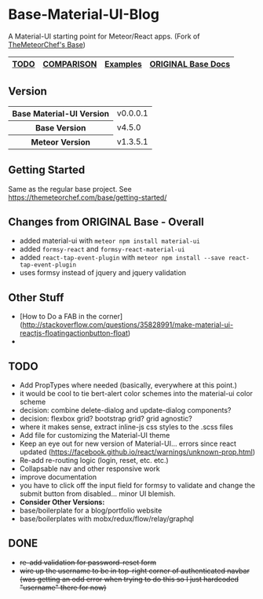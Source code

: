 # Base-Material-UI-Blog 
A Material-UI starting point for Meteor/React apps. (Fork of [TheMeteorChef's Base](http://themeteorchef.com/base))

| [TODO](#todo) | [COMPARISON](/COMPARISON.md) | [Examples](/README.md) |  [ORIGINAL Base Docs](http://themeteorchef.com/base) |
|---|---|---|---|


## Version

<table>
  <tbody>
      <tr>
      <th>Base Material-UI Version</th>
      <td>v0.0.0.1</td>
    </tr>
    <tr>
      <th>Base Version</th>
      <td>v4.5.0</td>
    </tr>
    <tr>
      <th>Meteor Version</th>
      <td>v1.3.5.1</td>
    </tr>
  </tbody>
</table>

## Getting Started

Same as the regular base project. See https://themeteorchef.com/base/getting-started/

## Changes from ORIGINAL Base - Overall

* added material-ui with `meteor npm install material-ui`
* added `formsy-react` and `formsy-react-material-ui`
* added `react-tap-event-plugin` with `meteor npm install --save react-tap-event-plugin`
* uses formsy instead of jquery and jquery validation





## Other Stuff
* [How to Do a FAB in the corner] (http://stackoverflow.com/questions/35828991/make-material-ui-reactjs-floatingactionbutton-float)
* 

## TODO

* Add PropTypes where needed (basically, everywhere at this point.)
* it would be cool to tie bert-alert color schemes into the material-ui color scheme
* decision: combine delete-dialog and update-dialog components?
* decision: flexbox grid? bootstrap grid? grid agnostic?
* where it makes sense, extract inline-js css styles to the .scss files
* Add file for customizing the Material-UI theme
* Keep an eye out for new version of Material-UI... errors since react updated (https://facebook.github.io/react/warnings/unknown-prop.html)
* Re-add re-routing logic (login, reset, etc. etc.)
* Collapsable nav and other responsive work
* improve documentation
* you have to click off the input field for formsy to validate and change the submit button from disabled... minor UI blemish.
* **Consider Other Versions:**
* base/boilerplate for a blog/portfolio website
* base/boilerplates with mobx/redux/flow/relay/graphql

## DONE
* ~~re-add validation for password-reset form~~
* ~~wire up the username to be in top-right corner of authenticated navbar (was getting an odd error when trying to do this so I just hardcoded "username" there for now)~~
